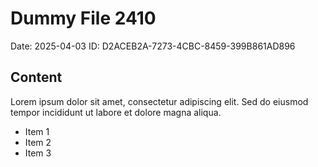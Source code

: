 # Dummy File 2410

Date: 2025-04-03
ID: D2ACEB2A-7273-4CBC-8459-399B861AD896

## Content

Lorem ipsum dolor sit amet, consectetur adipiscing elit.
Sed do eiusmod tempor incididunt ut labore et dolore magna aliqua.

* Item 1
* Item 2
* Item 3
